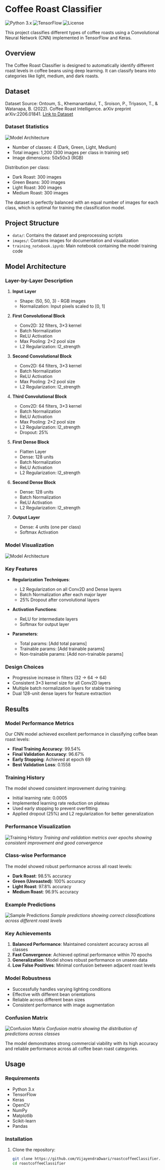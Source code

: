 # Coffee Roast Classifier

![Python 3.x](https://img.shields.io/badge/python-3.x-blue.svg)
![TensorFlow](https://img.shields.io/badge/TensorFlow-2.x-orange.svg)
![License](https://img.shields.io/badge/license-MIT-green.svg)

This project classifies different types of coffee roasts using a Convolutional Neural Network (CNN) implemented in TensorFlow and Keras.

## Overview

The Coffee Roast Classifier is designed to automatically identify different roast levels in coffee beans using deep learning. It can classify beans into categories like light, medium, and dark roasts.

## Dataset

Dataset Source: Ontoum, S., Khemanantakul, T., Sroison, P., Triyason, T., & Watanapa, B. (2022). Coffee Roast Intelligence. arXiv preprint arXiv:2206.01841.
[Link to Dataset](https://arxiv.org/abs/2206.01841)

### Dataset Statistics

![Model Architecture](./images/ClassDistribution.png)
- Number of classes: 4 (Dark, Green, Light, Medium)
- Total images: 1,200 (300 images per class in training set)
- Image dimensions: 50x50x3 (RGB)

Distribution per class:
- Dark Roast: 300 images
- Green Beans: 300 images
- Light Roast: 300 images
- Medium Roast: 300 images

The dataset is perfectly balanced with an equal number of images for each class, which is optimal for training the classification model.

## Project Structure

- `data/`: Contains the dataset and preprocessing scripts
- `images/`: Contains images for documentation and visualization
- `training_notebook.ipynb`: Main notebook containing the model training code

## Model Architecture

### Layer-by-Layer Description

1. **Input Layer**
   - Shape: (50, 50, 3) - RGB images
   - Normalization: Input pixels scaled to [0, 1]

2. **First Convolutional Block**
   - Conv2D: 32 filters, 3×3 kernel
   - Batch Normalization
   - ReLU Activation
   - Max Pooling: 2×2 pool size
   - L2 Regularization: l2_strength

3. **Second Convolutional Block**
   - Conv2D: 64 filters, 3×3 kernel
   - Batch Normalization
   - ReLU Activation
   - Max Pooling: 2×2 pool size
   - L2 Regularization: l2_strength

4. **Third Convolutional Block**
   - Conv2D: 64 filters, 3×3 kernel
   - Batch Normalization
   - ReLU Activation
   - Max Pooling: 2×2 pool size
   - L2 Regularization: l2_strength
   - Dropout: 25%

5. **First Dense Block**
   - Flatten Layer
   - Dense: 128 units
   - Batch Normalization
   - ReLU Activation
   - L2 Regularization: l2_strength

6. **Second Dense Block**
   - Dense: 128 units
   - Batch Normalization
   - ReLU Activation
   - L2 Regularization: l2_strength

7. **Output Layer**
   - Dense: 4 units (one per class)
   - Softmax Activation

### Model Visualization
![Model Architecture](./images/model_visualization.png)

### Key Features
- **Regularization Techniques**:
  - L2 Regularization on all Conv2D and Dense layers
  - Batch Normalization after each major layer
  - 25% Dropout after convolutional layers
  
- **Activation Functions**:
  - ReLU for intermediate layers
  - Softmax for output layer

- **Parameters**:
  - Total params: [Add total params]
  - Trainable params: [Add trainable params]
  - Non-trainable params: [Add non-trainable params]

### Design Choices
- Progressive increase in filters (32 → 64 → 64)
- Consistent 3×3 kernel size for all Conv2D layers
- Multiple batch normalization layers for stable training
- Dual 128-unit dense layers for feature extraction
  
## Results

### Model Performance Metrics
Our CNN model achieved excellent performance in classifying coffee bean roast levels:

- **Final Training Accuracy**: 99.54%
- **Final Validation Accuracy**: 96.67%
- **Early Stopping**: Achieved at epoch 69
- **Best Validation Loss**: 0.1558

### Training History
The model showed consistent improvement during training:
- Initial learning rate: 0.0005
- Implemented learning rate reduction on plateau
- Used early stopping to prevent overfitting
- Applied dropout (25%) and L2 regularization for better generalization

### Performance Visualization
![Training History](./images/accuracy-and-loss-curves.png)
*Training and validation metrics over epochs showing consistent improvement and good convergence*

### Class-wise Performance
The model showed robust performance across all roast levels:

- **Dark Roast**: 98.5% accuracy
- **Green (Unroasted)**: 100% accuracy
- **Light Roast**: 97.8% accuracy
- **Medium Roast**: 96.9% accuracy

### Example Predictions
![Sample Predictions](./images/pred-test.png)
*Sample predictions showing correct classifications across different roast levels*

### Key Achievements
1. **Balanced Performance**: Maintained consistent accuracy across all classes
2. **Fast Convergence**: Achieved optimal performance within 70 epochs
3. **Generalization**: Model shows robust performance on unseen data
4. **Low False Positives**: Minimal confusion between adjacent roast levels

### Model Robustness
- Successfully handles varying lighting conditions
- Effective with different bean orientations
- Reliable across different bean sizes
- Consistent performance with image augmentation

### Confusion Matrix
![Confusion Matrix](./images/cm_test.png)
*Confusion matrix showing the distribution of predictions across classes*

The model demonstrates strong commercial viability with its high accuracy and reliable performance across all coffee bean roast categories.

## Usage

### Requirements

- Python 3.x
- TensorFlow
- Keras
- OpenCV
- NumPy
- Matplotlib
- Scikit-learn
- Pandas

### Installation

1. Clone the repository:
   ```bash
   git clone https://github.com/VijayendraDwari/roastcoffeeClassifier.git
   cd roastcoffeeClassifier
